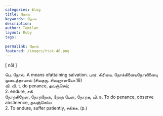 ```yaml
---
categories: blog
title: நோல்
keywords: நோல்
description: 
author: Tamilan
layout: Ruby
tags: 
 
permalink: நோல்
featured: /images/ttak-48.png
---
```

  
[ nōl ]  
  
பெ. நோல். A means ofattaining salvation. பார். கிரியை. நோக்கினையநோலினையு முடைத்தாமால் (சிவதரு. சிவஞானயோ.18)  
வி. வி. t. do penance, தவஞ்செய்;  
2. endure, சகி  
நோற்கிறேன், நோற்றேன், நோற் பேன், நோற்க, வி. a. To do penance, observe abstinence, தவஞ்செய்ய  
2. To endure, suffer patiently, சகிக்க. (p.)